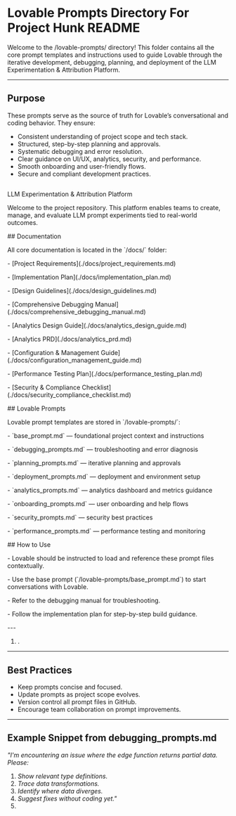 # **Lovable Prompts Directory For Project Hunk README**

Welcome to the /lovable-prompts/ directory\! This folder contains all the core prompt templates and instructions used to guide Lovable through the iterative development, debugging, planning, and deployment of the LLM Experimentation & Attribution Platform.

---

## **Purpose**

These prompts serve as the source of truth for Lovable’s conversational and coding behavior. They ensure:

* Consistent understanding of project scope and tech stack.  
* Structured, step-by-step planning and approvals.  
* Systematic debugging and error resolution.  
* Clear guidance on UI/UX, analytics, security, and performance.  
* Smooth onboarding and user-friendly flows.  
* Secure and compliant development practices.

## 

LLM Experimentation & Attribution Platform

Welcome to the project repository. This platform enables teams to create, manage, and evaluate LLM prompt experiments tied to real-world outcomes.

\#\# Documentation

All core documentation is located in the \`/docs/\` folder:

\- \[Project Requirements\](./docs/project\_requirements.md)

\- \[Implementation Plan\](./docs/implementation\_plan.md)

\- \[Design Guidelines\](./docs/design\_guidelines.md)

\- \[Comprehensive Debugging Manual\](./docs/comprehensive\_debugging\_manual.md)

\- \[Analytics Design Guide\](./docs/analytics\_design\_guide.md)

\- \[Analytics PRD\](./docs/analytics\_prd.md)

\- \[Configuration & Management Guide\](./docs/configuration\_management\_guide.md)

\- \[Performance Testing Plan\](./docs/performance\_testing\_plan.md)

\- \[Security & Compliance Checklist\](./docs/security\_compliance\_checklist.md)

\#\# Lovable Prompts

Lovable prompt templates are stored in \`/lovable-prompts/\`:

\- \`base\_prompt.md\` — foundational project context and instructions

\- \`debugging\_prompts.md\` — troubleshooting and error diagnosis

\- \`planning\_prompts.md\` — iterative planning and approvals

\- \`deployment\_prompts.md\` — deployment and environment setup

\- \`analytics\_prompts.md\` — analytics dashboard and metrics guidance

\- \`onboarding\_prompts.md\` — user onboarding and help flows

\- \`security\_prompts.md\` — security best practices

\- \`performance\_prompts.md\` — performance testing and monitoring

\#\# How to Use

\- Lovable should be instructed to load and reference these prompt files contextually.

\- Use the base prompt (\`/lovable-prompts/base\_prompt.md\`) to start conversations with Lovable.

\- Refer to the debugging manual for troubleshooting.

\- Follow the implementation plan for step-by-step build guidance.

\---

1. .

---

## **Best Practices**

* Keep prompts concise and focused.  
* Update prompts as project scope evolves.  
* Version control all prompt files in GitHub.  
* Encourage team collaboration on prompt improvements.

---

## **Example Snippet from debugging\_prompts.md**

*"I'm encountering an issue where the edge function returns partial data. Please:*

1. *Show relevant type definitions.*  
2. *Trace data transformations.*  
3. *Identify where data diverges.*  
4. *Suggest fixes without coding yet."*  
5. 


